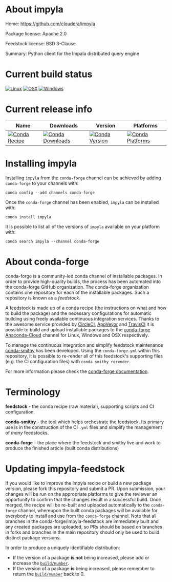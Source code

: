 About impyla
============

Home: https://github.com/cloudera/impyla

Package license: Apache 2.0

Feedstock license: BSD 3-Clause

Summary: Python client for the Impala distributed query engine



Current build status
====================

[![Linux](https://img.shields.io/circleci/project/github/conda-forge/impyla-feedstock/master.svg?label=Linux)](https://circleci.com/gh/conda-forge/impyla-feedstock)
[![OSX](https://img.shields.io/travis/conda-forge/impyla-feedstock/master.svg?label=macOS)](https://travis-ci.org/conda-forge/impyla-feedstock)
[![Windows](https://img.shields.io/appveyor/ci/conda-forge/impyla-feedstock/master.svg?label=Windows)](https://ci.appveyor.com/project/conda-forge/impyla-feedstock/branch/master)

Current release info
====================

| Name | Downloads | Version | Platforms |
| --- | --- | --- | --- |
| [![Conda Recipe](https://img.shields.io/badge/recipe-impyla-green.svg)](https://anaconda.org/conda-forge/impyla) | [![Conda Downloads](https://img.shields.io/conda/dn/conda-forge/impyla.svg)](https://anaconda.org/conda-forge/impyla) | [![Conda Version](https://img.shields.io/conda/vn/conda-forge/impyla.svg)](https://anaconda.org/conda-forge/impyla) | [![Conda Platforms](https://img.shields.io/conda/pn/conda-forge/impyla.svg)](https://anaconda.org/conda-forge/impyla) |

Installing impyla
=================

Installing `impyla` from the `conda-forge` channel can be achieved by adding `conda-forge` to your channels with:

```
conda config --add channels conda-forge
```

Once the `conda-forge` channel has been enabled, `impyla` can be installed with:

```
conda install impyla
```

It is possible to list all of the versions of `impyla` available on your platform with:

```
conda search impyla --channel conda-forge
```


About conda-forge
=================

conda-forge is a community-led conda channel of installable packages.
In order to provide high-quality builds, the process has been automated into the
conda-forge GitHub organization. The conda-forge organization contains one repository
for each of the installable packages. Such a repository is known as a *feedstock*.

A feedstock is made up of a conda recipe (the instructions on what and how to build
the package) and the necessary configurations for automatic building using freely
available continuous integration services. Thanks to the awesome service provided by
[CircleCI](https://circleci.com/), [AppVeyor](https://www.appveyor.com/)
and [TravisCI](https://travis-ci.org/) it is possible to build and upload installable
packages to the [conda-forge](https://anaconda.org/conda-forge)
[Anaconda-Cloud](https://anaconda.org/) channel for Linux, Windows and OSX respectively.

To manage the continuous integration and simplify feedstock maintenance
[conda-smithy](https://github.com/conda-forge/conda-smithy) has been developed.
Using the ``conda-forge.yml`` within this repository, it is possible to re-render all of
this feedstock's supporting files (e.g. the CI configuration files) with ``conda smithy rerender``.

For more information please check the [conda-forge documentation](https://conda-forge.org/docs/).

Terminology
===========

**feedstock** - the conda recipe (raw material), supporting scripts and CI configuration.

**conda-smithy** - the tool which helps orchestrate the feedstock.
                   Its primary use is in the construction of the CI ``.yml`` files
                   and simplify the management of *many* feedstocks.

**conda-forge** - the place where the feedstock and smithy live and work to
                  produce the finished article (built conda distributions)


Updating impyla-feedstock
=========================

If you would like to improve the impyla recipe or build a new
package version, please fork this repository and submit a PR. Upon submission,
your changes will be run on the appropriate platforms to give the reviewer an
opportunity to confirm that the changes result in a successful build. Once
merged, the recipe will be re-built and uploaded automatically to the
`conda-forge` channel, whereupon the built conda packages will be available for
everybody to install and use from the `conda-forge` channel.
Note that all branches in the conda-forge/impyla-feedstock are
immediately built and any created packages are uploaded, so PRs should be based
on branches in forks and branches in the main repository should only be used to
build distinct package versions.

In order to produce a uniquely identifiable distribution:
 * If the version of a package **is not** being increased, please add or increase
   the [``build/number``](https://conda.io/docs/user-guide/tasks/build-packages/define-metadata.html#build-number-and-string).
 * If the version of a package **is** being increased, please remember to return
   the [``build/number``](https://conda.io/docs/user-guide/tasks/build-packages/define-metadata.html#build-number-and-string)
   back to 0.

